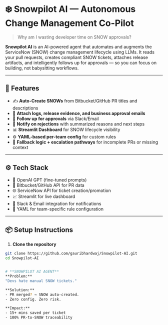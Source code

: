 # ❄️ Snowpilot AI — Autonomous Change Management Co-Pilot

> Why am I wasting developer time on SNOW approvals?

**Snowpilot AI** is an AI-powered agent that automates and augments the ServiceNow (SNOW) change management lifecycle using LLMs. It reads your pull requests, creates compliant SNOW tickets, attaches release artifacts, and intelligently follows up for approvals — so you can focus on building, not babysitting workflows.

---

## 🚀 Features

- ✍️ **Auto-Create SNOWs** from Bitbucket/GitHub PR titles and descriptions
- 📎 **Attach logs, release evidence, and business approval emails**
- 🔁 **Follow up for approvals** via Slack/Email
- 🔔 **Notify on rejections** with summarized reasons and next steps
- 📊 **Streamlit Dashboard** for SNOW lifecycle visibility
- ⚙️ **YAML-based per-team config** for custom rules
- 🔁 **Fallback logic + escalation pathways** for incomplete PRs or missing context

---

## ⚙️ Tech Stack

- 🧠 OpenAI GPT (fine-tuned prompts)
- 🧾 Bitbucket/GitHub API for PR data
- 🌐 ServiceNow API for ticket creation/promotion
- 📈 Streamlit for live dashboard
- 🔗 Slack & Email integration for notifications
- 🔐 YAML for team-specific rule configuration

---

## 📦 Setup Instructions

1. **Clone the repository**

```bash
git clone https://github.com/gauribhardwaj/Snowpilot-AI.git
cd Snowpilot-AI


# **SNOWPILOT AI AGENT**  
**Problem:**  
"Devs hate manual SNOW tickets."  

**Solution:**  
- PR merged? → SNOW auto-created.  
- Zero config. Zero risk.  

**Impact:**  
- 15+ mins saved per ticket  
- 100% PR-to-SNOW traceability  

